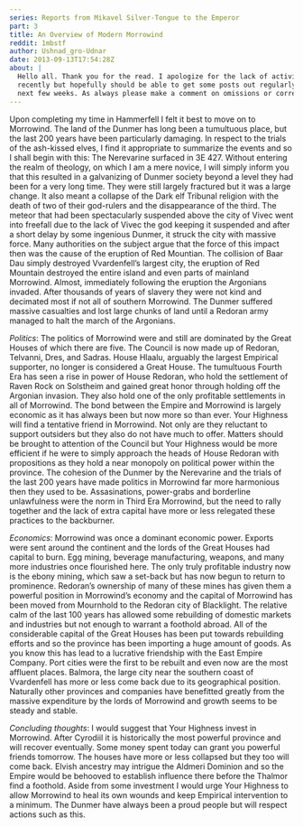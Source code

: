 ```yaml
---
series: Reports from Mikavel Silver-Tongue to the Emperor
part: 3
title: An Overview of Modern Morrowind
reddit: 1mbstf
author: Ushnad_gro-Udnar
date: 2013-09-13T17:54:28Z
about: |
  Hello all. Thank you for the read. I apologize for the lack of activity
  recently but hopefully should be able to get some posts out regularly for the
  next few weeks. As always please make a comment on omissions or corrections.
---
```


Upon completing my time in Hammerfell I felt it best to move on to Morrowind.
The land of the Dunmer has long been a tumultuous place, but the last 200 years
have been particularly damaging. In respect to the trials of the ash-kissed
elves, I find it appropriate to summarize the events and so I shall begin with
this: The Nerevarine surfaced in 3E 427. Without entering the realm of theology,
on which I am a mere novice, I will simply inform you that this resulted in a
galvanizing of Dunmer society beyond a level they had been for a very long time.
They were still largely fractured but it was a large change. It also meant a
collapse of the Dark elf Tribunal religion with the death of two of their
god-rulers and the disappearance of the third. The meteor that had been
spectacularly suspended above the city of Vivec went into freefall due to the
lack of Vivec the god keeping it suspended and after a short delay by some
ingenious Dunmer, it struck the city with massive force. Many authorities on the
subject argue that the force of this impact then was the cause of the eruption
of Red Mountian. The collision of Baar Dau simply destroyed Vvardenfell’s
largest city, the eruption of Red Mountain destroyed the entire island and even
parts of mainland Morrowind. Almost, immediately following the eruption the
Argonians invaded. After thousands of years of slavery they were not kind and
decimated most if not all of southern Morrowind. The Dunmer suffered massive
casualties and lost large chunks of land until a Redoran army managed to halt
the march of the Argonians.

*Politics*: The politics of Morrowind were and still are dominated by the Great
Houses of which there are five. The Council is now made up of Redoran, Telvanni,
Dres, and Sadras. House Hlaalu, arguably the largest Empirical supporter, no
longer is considered a Great House. The tumultuous Fourth Era has seen a rise in
power of House Redoran, who hold the settlement of Raven Rock on Solstheim and
gained great honor through holding off the Argonian invasion. They also hold one
of the only profitable settlements in all of Morrowind. The bond between the
Empire and Morrowind is largely economic as it has always been but now more so
than ever. Your Highness will find a tentative friend in Morrowind. Not only are
they reluctant to support outsiders but they also do not have much to offer.
Matters should be brought to attention of the Council but Your Highness would be
more efficient if he were to simply approach the heads of House Redoran with
propositions as they hold a near monopoly on political power within the
province. The cohesion of the Dunmer by the Nerevarine and the trials of the
last 200 years have made politics in Morrowind far more harmonious then they
used to be. Assasinations, power-grabs and borderline unlawfulness were the
norm in Third Era Morrowind, but the need to rally together and the lack of
extra capital have more or less relegated these practices to the backburner.

*Economics*: Morrowind was once a dominant economic power. Exports were sent
around the continent and the lords of the Great Houses had capital to burn. Egg
mining, beverage manufacturing, weapons, and many more industries once
flourished here. The only truly profitable industry now is the ebony mining,
which saw a set-back but has now begun to return to prominence. Redoran’s
ownership of many of these mines has given them a powerful position in
Morrowind’s economy and the capital of Morrowind has been moved from Mournhold
to the Redoran city of Blacklight. The relative calm of the last 100 years has
allowed some rebuilding of domestic markets and industries but not enough to
warrant a foothold abroad. All of the considerable capital of the Great Houses
has been put towards rebuilding efforts and so the province has been importing a
huge amount of goods. As you know this has lead to a lucrative friendship with
the East Empire Company. Port cities were the first to be rebuilt and even now
are the most affluent places. Balmora, the large city near the southern coast of
Vvardenfell has more or less come back due to its geographical position.
Naturally other provinces and companies have benefitted greatly from the massive
expenditure by the lords of Morrowind and growth seems to be steady and stable.

*Concluding thoughts*: I would suggest that Your Highness invest in Morrowind.
After Cyrodiil it is historically the most powerful province and will recover
eventually. Some money spent today can grant you powerful friends tomorrow. The
houses have more or less collapsed but they too will come back. Elvish ancestry
may intrigue the Aldmeri Dominion and so the Empire would be behooved to
establish influence there before the Thalmor find a foothold. Aside from some
investment I would urge Your Highness to allow Morrowind to heal its own wounds
and keep Empirical intervention to a minimum. The Dunmer have always been a
proud people but will respect actions such as this.
